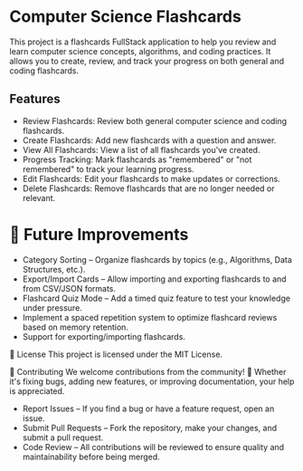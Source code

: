 # Computer Science Flashcards

This project is a flashcards FullStack application to help you review and learn computer science concepts, algorithms, and coding practices. It allows you to create, review, and track your progress on both general and coding flashcards.


## Features
- Review Flashcards: Review both general computer science and coding flashcards.
- Create Flashcards: Add new flashcards with a question and answer.
- View All Flashcards: View a list of all flashcards you've created.
- Progress Tracking: Mark flashcards as "remembered" or "not remembered" to track your learning progress.
- Edit Flashcards: Edit your flashcards to make updates or corrections.
- Delete Flashcards: Remove flashcards that are no longer needed or relevant.


# 🔮 Future Improvements
- Category Sorting – Organize flashcards by topics (e.g., Algorithms, Data Structures, etc.).
- Export/Import Cards – Allow importing and exporting flashcards to and from CSV/JSON formats.
- Flashcard Quiz Mode – Add a timed quiz feature to test your knowledge under pressure.
- Implement a spaced repetition system to optimize flashcard reviews based on memory retention.
- Support for exporting/importing flashcards.

📜 License
This project is licensed under the MIT License.

🤝 Contributing We welcome contributions from the community! 🚀 Whether it's fixing bugs, adding new features, or improving documentation, your help is appreciated.

- Report Issues – If you find a bug or have a feature request, open an issue.
- Submit Pull Requests – Fork the repository, make your changes, and submit a pull request.
- Code Review – All contributions will be reviewed to ensure quality and maintainability before being merged.